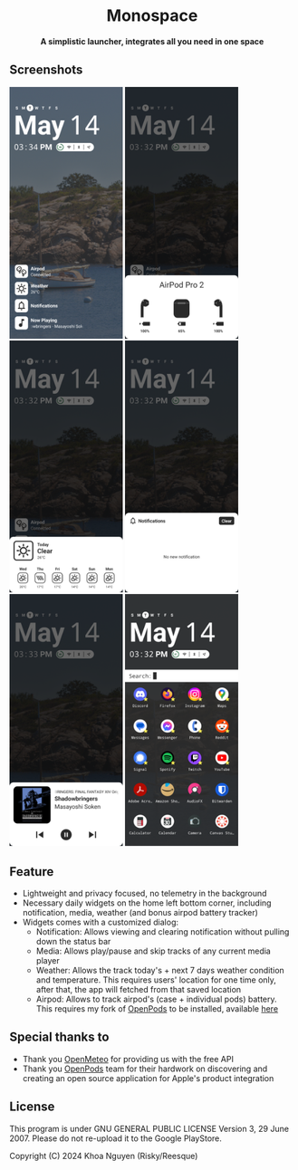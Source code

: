 <h1 align="center"><b>Monospace</b></h1>
<h4 align="center">A simplistic launcher, integrates all you need  in one space</h4>

## Screenshots
[<img src="screenshots/1.png" width="200">](screenshots/1.png)
[<img src="screenshots/2.png" width="200">](screenshots/2.png)
[<img src="screenshots/3.png" width="200">](screenshots/3.png)
[<img src="screenshots/4.png" width="200">](screenshots/4.png)
[<img src="screenshots/5.png" width="200">](screenshots/5.png)
[<img src="screenshots/6.png" width="200">](screenshots/6.png)

## Feature
- Lightweight and privacy focused, no telemetry in the background
- Necessary daily widgets on the home left bottom corner, including notification, media, weather (and bonus airpod battery tracker)
- Widgets comes with a customized dialog:
  - Notification: Allows viewing and clearing notification without pulling down the status bar
  - Media: Allows play/pause and skip tracks of any current media player
  - Weather: Allows the track today's + next 7 days weather condition and temperature. This requires users' location for one time only, after that, the app will fetched from that saved location
  - Airpod: Allows to track airpod's (case + individual pods) battery. This requires my fork of [OpenPods](https://github.com/adolfintel/OpenPods/) to be installed, available [here](https://github.com/reesque/OpenPods)
 
## Special thanks to
- Thank you [OpenMeteo](https://open-meteo.com/) for providing us with the free API
- Thank you [OpenPods](https://github.com/adolfintel/OpenPods/) team for their hardwork on discovering and creating an open source application for Apple's product integration

## License
This program is under GNU GENERAL PUBLIC LICENSE Version 3, 29 June 2007. Please do not re-upload it to the Google PlayStore.

Copyright (C) 2024 Khoa Nguyen (Risky/Reesque)
